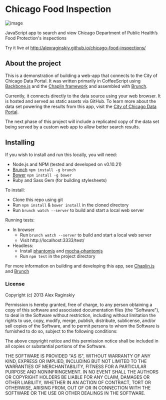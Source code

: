 # Chicago Food Inspection

![image](https://f.cloud.github.com/assets/925730/1580365/2924ab28-51bc-11e3-8f2a-9d73ddcceebe.png)


JavaScript app to search and view Chicago Department of Public Health’s Food Protection's inspections

Try it live at http://alexraginskiy.github.io/chicago-food-inspections/

## About the project

This is a demonstration of building a web-app that connects to the City of Chicago Data Portal.
It was written primarily in CoffeeScript using [Backbone.js](http://backbonejs.org/) and the [Chaplin framework](http://chaplinjs.org/) and assembled with [Brunch](http://brunch.io).

Currently, it connects directly to the data source using your web browser. It is hosted and served as static assets via GitHub. To learn more about the data set powering the results from this app, visit the [City of Chicago Data Portal](https://data.cityofchicago.org/Health-Human-Services/Food-Inspections/4ijn-s7e5).

The next phase of this project will include a replicated copy of the data set being served by a custom web app to allow better search results.

## Installing

If you wish to install and run this locally, you will need:
* Node.js and NPM (tested and developed on v0.10.21)
* [Brunch](http://brunch.io) `npm install -g brunch`
* [Bower](http://bower.io/) `npm install -g bower`
* Ruby and Sass Gem (for building stylesheets)

To install:
* Clone this repo using git
* Run `npm install` & `bower install` in the cloned directory
* Run `brunch watch --server` to build and start a local web server

Running tests:
* In browser
  * Run `brunch watch --server` to build and start a local web server
  * Visit http://localhost:3333/test/
* Headless: 
  * Install [phantomjs](http://phantomjs.org/) and [mocha-phantomjs](https://github.com/metaskills/mocha-phantomjs)
  * Run `npm test` in the project directory

For more information on building and developing this app, see [Chaplin.js](http://chaplinjs.org/) and [Brunch](http://brunch.io)

### License

Copyright (c) 2013 Alex Raginskiy

Permission is hereby granted, free of charge, to any person
obtaining a copy of this software and associated documentation
files (the "Software"), to deal in the Software without
restriction, including without limitation the rights to use,
copy, modify, merge, publish, distribute, sublicense, and/or sell
copies of the Software, and to permit persons to whom the
Software is furnished to do so, subject to the following
conditions:

The above copyright notice and this permission notice shall be
included in all copies or substantial portions of the Software.

THE SOFTWARE IS PROVIDED "AS IS", WITHOUT WARRANTY OF ANY KIND,
EXPRESS OR IMPLIED, INCLUDING BUT NOT LIMITED TO THE WARRANTIES
OF MERCHANTABILITY, FITNESS FOR A PARTICULAR PURPOSE AND
NONINFRINGEMENT. IN NO EVENT SHALL THE AUTHORS OR COPYRIGHT
HOLDERS BE LIABLE FOR ANY CLAIM, DAMAGES OR OTHER LIABILITY,
WHETHER IN AN ACTION OF CONTRACT, TORT OR OTHERWISE, ARISING
FROM, OUT OF OR IN CONNECTION WITH THE SOFTWARE OR THE USE OR
OTHER DEALINGS IN THE SOFTWARE.
